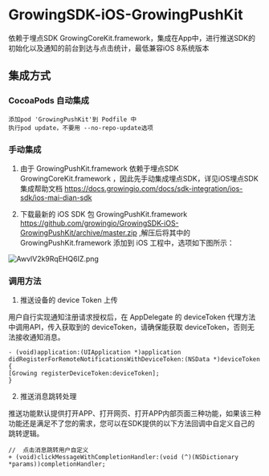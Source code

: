 # GrowingSDK-iOS-GrowingPushKit

依赖于埋点SDK GrowingCoreKit.framework，集成在App中，进行推送SDK的初始化以及通知的前台到达与点击统计，最低兼容iOS 8系统版本

## 集成方式

### CocoaPods 自动集成

    添加pod 'GrowingPushKit'到 Podfile 中
    执行pod update，不要用 --no-repo-update选项

### 手动集成

1.  由于 GrowingPushKit.framework 依赖于埋点SDK GrowingCoreKit.framework ，因此先手动集成埋点SDK，详见iOS埋点SDK集成帮助文档 https://docs.growingio.com/docs/sdk-integration/ios-sdk/ios-mai-dian-sdk

2.  下载最新的 iOS SDK 包 GrowingPushKit.framework https://github.com/growingio/GrowingSDK-iOS-GrowingPushKit/archive/master.zip
 ,解压后将其中的GrowingPushKit.framework 添加到 iOS 工程中，选项如下图所示：

![AwvlV2k9RqEHQ6IZ.png](https://uploader.shimo.im/f/AwvlV2k9RqEHQ6IZ.png!thumbnail)

### 调用方法

1.  推送设备的 device Token 上传

用户自行实现通知注册请求授权后，在 AppDelegate 的 deviceToken 代理方法中调用API，传入获取到的 deviceToken，请确保能获取 deviceToken，否则无法接收通知消息。

```
- (void)application:(UIApplication *)application didRegisterForRemoteNotificationsWithDeviceToken:(NSData *)deviceToken {
[Growing registerDeviceToken:deviceToken];
}
```
2.  推送消息跳转处理

推送功能默认提供打开APP、打开网页、打开APP内部页面三种功能，如果该三种功能还是满足不了您的需求，您可以在SDK提供的以下方法回调中自定义自己的跳转逻辑。

```
//  点击消息跳转用户自定义
+ (void)clickMessageWithCompletionHandler:(void (^)(NSDictionary *params))completionHandler;
```

